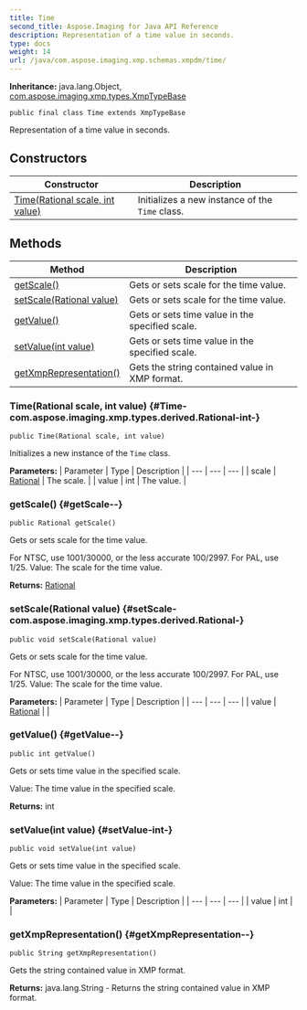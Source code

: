 ```yaml
---
title: Time
second_title: Aspose.Imaging for Java API Reference
description: Representation of a time value in seconds.
type: docs
weight: 14
url: /java/com.aspose.imaging.xmp.schemas.xmpdm/time/
---
```

**Inheritance:**
java.lang.Object, [com.aspose.imaging.xmp.types.XmpTypeBase](../../com.aspose.imaging.xmp.types/xmptypebase)
```
public final class Time extends XmpTypeBase
```

Representation of a time value in seconds.
## Constructors

| Constructor | Description |
| --- | --- |
| [Time(Rational scale, int value)](#Time-com.aspose.imaging.xmp.types.derived.Rational-int-) | Initializes a new instance of the `Time` class. |
## Methods

| Method | Description |
| --- | --- |
| [getScale()](#getScale--) | Gets or sets scale for the time value. |
| [setScale(Rational value)](#setScale-com.aspose.imaging.xmp.types.derived.Rational-) | Gets or sets scale for the time value. |
| [getValue()](#getValue--) | Gets or sets time value in the specified scale. |
| [setValue(int value)](#setValue-int-) | Gets or sets time value in the specified scale. |
| [getXmpRepresentation()](#getXmpRepresentation--) | Gets the string contained value in XMP format. |
### Time(Rational scale, int value) {#Time-com.aspose.imaging.xmp.types.derived.Rational-int-}
```
public Time(Rational scale, int value)
```


Initializes a new instance of the `Time` class.

**Parameters:**
| Parameter | Type | Description |
| --- | --- | --- |
| scale | [Rational](../../com.aspose.imaging.xmp.types.derived/rational) | The scale. |
| value | int | The value. |

### getScale() {#getScale--}
```
public Rational getScale()
```


Gets or sets scale for the time value.

For NTSC, use 1001/30000, or the less accurate 100/2997. For PAL, use 1/25. Value: The scale for the time value.

**Returns:**
[Rational](../../com.aspose.imaging.xmp.types.derived/rational)
### setScale(Rational value) {#setScale-com.aspose.imaging.xmp.types.derived.Rational-}
```
public void setScale(Rational value)
```


Gets or sets scale for the time value.

For NTSC, use 1001/30000, or the less accurate 100/2997. For PAL, use 1/25. Value: The scale for the time value.

**Parameters:**
| Parameter | Type | Description |
| --- | --- | --- |
| value | [Rational](../../com.aspose.imaging.xmp.types.derived/rational) |  |

### getValue() {#getValue--}
```
public int getValue()
```


Gets or sets time value in the specified scale.

Value: The time value in the specified scale.

**Returns:**
int
### setValue(int value) {#setValue-int-}
```
public void setValue(int value)
```


Gets or sets time value in the specified scale.

Value: The time value in the specified scale.

**Parameters:**
| Parameter | Type | Description |
| --- | --- | --- |
| value | int |  |

### getXmpRepresentation() {#getXmpRepresentation--}
```
public String getXmpRepresentation()
```


Gets the string contained value in XMP format.

**Returns:**
java.lang.String - Returns the string contained value in XMP format.

